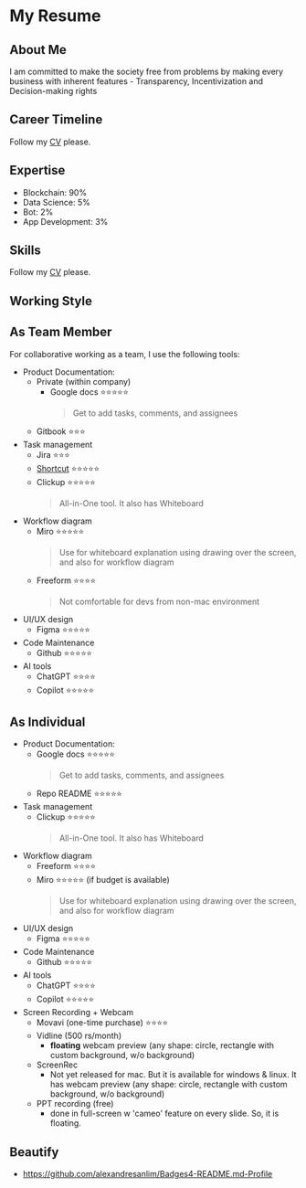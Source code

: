 # My Resume

## About Me

I am committed to make the society free from problems by making every business with inherent features - Transparency, Incentivization and Decision-making rights

## Career Timeline

Follow my [CV](./my_resume_v2.pdf) please.

## Expertise

- Blockchain: 90%
- Data Science: 5%
- Bot: 2%
- App Development: 3%

## Skills

Follow my [CV](./my_resume.pdf) please.

## Working Style

## As Team Member

For collaborative working as a team, I use the following tools:

- Product Documentation:
  - Private (within company)
    - Google docs ⭐️⭐️⭐️⭐️⭐️
      > Get to add tasks, comments, and assignees
  - Gitbook ⭐️⭐️⭐️
- Task management
  - Jira ⭐️⭐️⭐️
  - [Shortcut](https://app.shortcut.com/) ⭐️⭐️⭐️⭐️⭐️
  - Clickup ⭐️⭐️⭐️⭐️⭐️
    > All-in-One tool. It also has Whiteboard
- Workflow diagram
  - Miro ⭐️⭐️⭐️⭐️⭐️
    > Use for whiteboard explanation using drawing over the screen, and also for workflow diagram
  - Freeform ⭐️⭐️⭐️⭐️
    > Not comfortable for devs from non-mac environment
- UI/UX design
  - Figma ⭐️⭐️⭐️⭐️⭐️
- Code Maintenance
  - Github ⭐️⭐️⭐️⭐️⭐️
- AI tools
  - ChatGPT ⭐️⭐️⭐️⭐️
  - Copilot ⭐️⭐️⭐️⭐️⭐️

## As Individual

- Product Documentation:
  - Google docs ⭐️⭐️⭐️⭐️⭐️
    > Get to add tasks, comments, and assignees
  - Repo README ⭐️⭐️⭐️⭐️⭐️
- Task management
  - Clickup ⭐️⭐️⭐️⭐️⭐️
    > All-in-One tool. It also has Whiteboard
- Workflow diagram
  - Freeform ⭐️⭐️⭐️⭐️
  - Miro ⭐️⭐️⭐️⭐️⭐️ (if budget is available)
    > Use for whiteboard explanation using drawing over the screen, and also for workflow diagram
- UI/UX design
  - Figma ⭐️⭐️⭐️⭐️⭐️
- Code Maintenance
  - Github ⭐️⭐️⭐️⭐️⭐️
- AI tools
  - ChatGPT ⭐️⭐️⭐️⭐️
  - Copilot ⭐️⭐️⭐️⭐️⭐️
- Screen Recording + Webcam
  - Movavi (one-time purchase) ⭐️⭐️⭐️⭐️
  - Vidline (500 rs/month)
    - **floating** webcam preview (any shape: circle, rectangle with custom background, w/o background)
  - ScreenRec
    - Not yet released for mac. But it is available for windows & linux. It has webcam preview (any shape: circle, rectangle with custom background, w/o background)
  - PPT recording (free)
    - done in full-screen w 'cameo' feature on every slide. So, it is floating.

## Beautify

- https://github.com/alexandresanlim/Badges4-README.md-Profile
